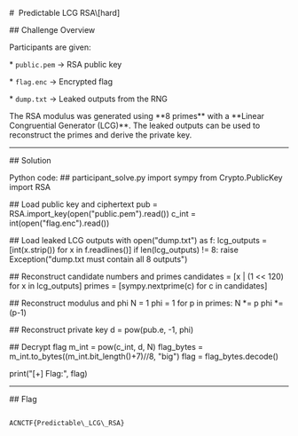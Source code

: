 \#  Predictable LCG RSA\\\[hard]



\## Challenge Overview



Participants are given:



\* `public.pem` → RSA public key

\* `flag.enc` → Encrypted flag

\* `dump.txt` → Leaked outputs from the RNG



The RSA modulus was generated using \*\*8 primes\*\* with a \*\*Linear Congruential Generator (LCG)\*\*. The leaked outputs can be used to reconstruct the primes and derive the private key.



---



\## Solution



Python code:
\## participant_solve.py
import sympy
from Crypto.PublicKey import RSA

\## Load public key and ciphertext
pub = RSA.import_key(open("public.pem").read())
c_int = int(open("flag.enc").read())

\## Load leaked LCG outputs
with open("dump.txt") as f:
    lcg_outputs = [int(x.strip()) for x in f.readlines()]
if len(lcg_outputs) != 8:
    raise Exception("dump.txt must contain all 8 outputs")

\## Reconstruct candidate numbers and primes
candidates = [x | (1 << 120) for x in lcg_outputs]
primes = [sympy.nextprime(c) for c in candidates]

\## Reconstruct modulus and phi
N = 1
phi = 1
for p in primes:
    N *= p
    phi *= (p-1)

\## Reconstruct private key
d = pow(pub.e, -1, phi)

\## Decrypt flag
m_int = pow(c_int, d, N)
flag_bytes = m_int.to_bytes((m_int.bit_length()+7)//8, "big")
flag = flag_bytes.decode()

print("[+] Flag:", flag)


























---



\## Flag



```

ACNCTF{Predictable\_LCG\_RSA}

```





